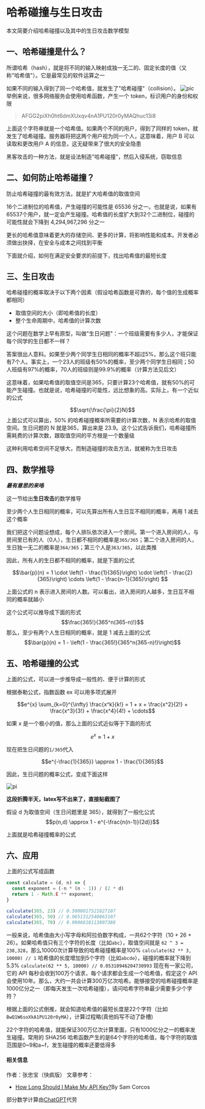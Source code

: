 # 哈希碰撞与生日攻击
本文简要介绍哈希碰撞以及其中的生日攻击数学模型
## 一、哈希碰撞是什么？
所谓哈希（hash），就是将不同的输入映射成独一无二的、固定长度的值（又称"哈希值"）。它是最常见的软件运算之一

如果不同的输入得到了同一个哈希值，就发生了"哈希碰撞"（collision）。
![pic](https://www.wangbase.com/blogimg/asset/201809/bg2018090510.png)
举例来说，很多网络服务会使用哈希函数，产生一个 token，标识用户的身份和权限
>AFGG2piXh0ht6dmXUxqv4nA1PU120r0yMAQhuc13i8

上面这个字符串就是一个哈希值。如果两个不同的用户，得到了同样的 token，就发生了哈希碰撞。服务器将把这两个用户视为同一个人，这意味着，用户 B 可以读取和更改用户 A 的信息，这无疑带来了很大的安全隐患

黑客攻击的一种方法，就是设法制造"哈希碰撞"，然后入侵系统，窃取信息

## 二、如何防止哈希碰撞？
防止哈希碰撞的最有效方法，就是扩大哈希值的取值空间

16个二进制位的哈希值，产生碰撞的可能性是 65536 分之一。也就是说，如果有65537个用户，就一定会产生碰撞。哈希值的长度扩大到32个二进制位，碰撞的可能性就会下降到 4,294,967,296 分之一

更长的哈希值意味着更大的存储空间、更多的计算，将影响性能和成本。开发者必须做出抉择，在安全与成本之间找到平衡

下面就介绍，如何在满足安全要求的前提下，找出哈希值的最短长度

## 三、生日攻击
哈希碰撞的概率取决于以下两个因素（假设哈希函数是可靠的，每个值的生成概率都相同）
- 取值空间的大小（即哈希值的长度）
- 整个生命周期中，哈希值的计算次数

这个问题在数学上早有原型，叫做"生日问题"：一个班级需要有多少人，才能保证每个同学的生日都不一样？

答案很出人意料。如果至少两个同学生日相同的概率不超过5%，那么这个班只能有7个人。事实上，一个23人的班级有50%的概率，至少两个同学生日相同；50人班级有97%的概率，70人的班级则是99.9%的概率（计算方法见后文）

这意味着，如果哈希值的取值空间是365，只要计算23个哈希值，就有50%的可能产生碰撞。也就是说，哈希碰撞的可能性，远比想象的高。实际上，有一个近似的公式

$$\sqrt{\frac{\pi}{2}N}$$
上面公式可以算出，50% 的哈希碰撞概率所需要的计算次数，N 表示哈希的取值空间。生日问题的 N 就是365，算出来是 23.9。这个公式告诉我们，哈希碰撞所需耗费的计算次数，跟取值空间的平方根是一个数量级

这种利用哈希空间不足够大，而制造碰撞的攻击方法，就被称为生日攻击

## 四、数学推导
***最有意思的来咯***

这一节给出**生日攻击**的数学推导

至少两个人生日相同的概率，可以先算出所有人生日互不相同的概率，再用 1 减去这个概率

我们把这个问题设想成，每个人排队依次进入一个房间。第一个进入房间的人，与房间里已有的人（0人），生日都不相同的概率是```365/365```；第二个进入房间的人，生日独一无二的概率是```364/365```；第三个人是```363/365```，以此类推

因此，所有人的生日都不相同的概率，就是下面的公式

$$\bar{p}(n) = 1 \cdot \left(1 - \frac{1}{365}\right) \cdot \left(1 - \frac{2}{365}\right) \cdots \left(1 - \frac{n-1}{365}\right)
$$

上面公式的 n 表示进入房间的人数。可以看出，进入房间的人越多，生日互不相同的概率就越小

这个公式可以推导成下面的形式
$$\frac{365!}{365^n(365-n)!}$$
那么，至少有两个人生日相同的概率，就是 1 减去上面的公式
$$\bar{p}(n) = 1 - \left(1 - \frac{365!}{365^n(365-n)!}\right)$$

## 五、哈希碰撞的公式
上面的公式，可以进一步推导成一般性的、便于计算的形式

根据泰勒公式，指数函数 ex 可以用多项式展开

$$e^{x} \sum_{k=0}^{\infty} \frac{x^k}{k!} = 1 + x + \frac{x^2}{2!} + \frac{x^3}{3!} + \frac{x^4}{4!} + \cdots$$

如果 x 是一个极小的值，那么上面的公式近似等于下面的形式

$$e^x\approx 1 + x$$

现在把生日问题的```1/365```代入

$$e^{-\frac{1}{365}} \approx 1 - \frac{1}{365}$$

因此，生日问题的概率公式，变成下面这样

![pi](https://sfile.chatglm.cn/chatglm4/a3194d0e-4afb-4cc6-a1d3-5b3b14aab5dd.png?image_process=format,webp)

**这段折腾半天，latex写不出来了，直接贴截图了**

假设 d 为取值空间（生日问题里是 365），就得到了一般化公式
$$p(n,d) \approx 1 - e^{-\frac{n(n-1)}{2d}}$$

上面就是哈希碰撞概率的公式

## 六、应用
上面的公式写成函数

```JavaScript
const calculate = (d, n) => {
  const exponent = (-n * (n - 1)) / (2 * d)
  return 1 - Math.E ** exponent;
}

calculate(365, 23) // 0.5000017521827107
calculate(365, 50) // 0.9651312540863107
calculate(365, 70) // 0.9986618113807388
```
一般来说，哈希值由大小写字母和阿拉伯数字构成，一共62个字符（10 + 26 + 26）。如果哈希值只有三个字符的长度（比如```abc```），取值空间就是 ```62 ^ 3 = 238,328```，那么10000次计算导致的哈希碰撞概率是100%
```calculate(62 ** 3, 10000) // 1```
哈希值的长度增加到5个字符（比如```abcde```），碰撞的概率就下降到5.3%
```calculate(62 ** 5, 10000) // 0.05310946204730993```
现在有一家公司，它的 API 每秒会收到100万个请求，每个请求都会生成一个哈希值，假定这个 API 会使用10年。那么，大约一共会计算300万亿次哈希。能够接受的哈希碰撞概率是1000亿分之一（即每天发生一次哈希碰撞），请问哈希字符串最少需要多少个字符？

根据上面的公式倒推，就会知道哈希值的最短长度是22个字符（比如```BwQ1W6soXkA1PU120r0yMA```），计算过程略(真他妈写不动了卧槽)

22个字符的哈希值，就能保证300万亿次计算里面，只有1000亿分之一的概率发生碰撞。常用的 SHA256 哈希函数产生的是64个字符的哈希值，每个字符的取值范围是0~9和a~f，发生碰撞的概率还要低得多

#### 相关信息
作者：张忠宝（快疯版）
文章参考：
- [How Long Should I Make My API Key?](https://www.freecodecamp.org/news/how-long-should-i-make-my-api-key-833ebf2dc26f)By Sam Corcos

部分数学计算由[ChatGPT](https://openai.com/chatgpt/)代劳